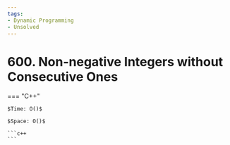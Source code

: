 ```yaml
---
tags:
- Dynamic Programming
- Unsolved
---
```



# 600. Non-negative Integers without Consecutive Ones

=== "C++"

    $Time: O()$

    $Space: O()$

    ```c++
    ```